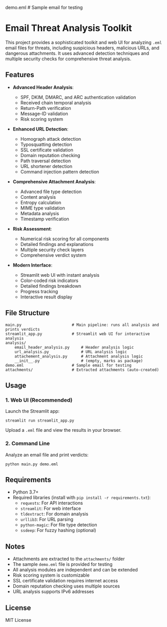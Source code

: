 demo.eml                     # Sample email for testing

# Email Threat Analysis Toolkit

This project provides a sophisticated toolkit and web UI for analyzing `.eml` email files for threats, including suspicious headers, malicious URLs, and dangerous attachments. It uses advanced detection techniques and multiple security checks for comprehensive threat analysis.

## Features
- **Advanced Header Analysis**: 
  - SPF, DKIM, DMARC, and ARC authentication validation
  - Received chain temporal analysis
  - Return-Path verification
  - Message-ID validation
  - Risk scoring system

- **Enhanced URL Detection**:
  - Homograph attack detection
  - Typosquatting detection
  - SSL certificate validation
  - Domain reputation checking
  - Path traversal detection
  - URL shortener detection
  - Command injection pattern detection

- **Comprehensive Attachment Analysis**:
  - Advanced file type detection
  - Content analysis
  - Entropy calculation
  - MIME type validation
  - Metadata analysis
  - Timestamp verification

- **Risk Assessment**:
  - Numerical risk scoring for all components
  - Detailed findings and explanations
  - Multiple security check layers
  - Comprehensive verdict system

- **Modern Interface**:
  - Streamlit web UI with instant analysis
  - Color-coded risk indicators
  - Detailed findings breakdown
  - Progress tracking
  - Interactive result display

## File Structure
```
main.py                      # Main pipeline: runs all analysis and prints verdicts
streamlit_app.py             # Streamlit web UI for interactive analysis
analysis/
	email_header_analysis.py     # Header analysis logic
	url_analysis.py              # URL analysis logic
	attachement_analysis.py      # Attachment analysis logic
	__init__.py                  # (empty, marks as package)
demo.eml                     # Sample email for testing
attachments/                 # Extracted attachments (auto-created)
```

## Usage

### 1. Web UI (Recommended)
Launch the Streamlit app:
```
streamlit run streamlit_app.py
```
Upload a `.eml` file and view the results in your browser.

### 2. Command Line
Analyze an email file and print verdicts:
```
python main.py demo.eml
```

## Requirements
- Python 3.7+
- Required libraries (install with `pip install -r requirements.txt`):
  - `requests`: For API interactions
  - `streamlit`: For web interface
  - `tldextract`: For domain analysis
  - `urllib3`: For URL parsing
  - `python-magic`: For file type detection
  - `ssdeep`: For fuzzy hashing (optional)

## Notes
- Attachments are extracted to the `attachments/` folder
- The sample `demo.eml` file is provided for testing
- All analysis modules are independent and can be extended
- Risk scoring system is customizable
- SSL certificate validation requires internet access
- Domain reputation checking uses multiple sources
- URL analysis supports IPv6 addresses

## License
MIT License
